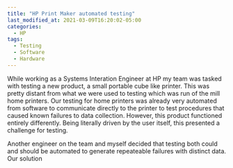 ```yaml
---
title: "HP Print Maker automated testing"
last_modified_at: 2021-03-09T16:20:02-05:00
categories:
  - HP
tags:
  - Testing
  - Software
  - Hardware
---
```



While working as a Systems Interation Engineer at HP my team was tasked with testing a new product, a small portable cube like printer. This was pretty distant from what we were used to testing which was run of the mill home printers. Our testing for home printers was already very automated from software to communicate directly to the printer to test procedures that caused known failures to data collection. However, this product functioned entirely differently. Being literally driven by the user itself, this presented a challenge for testing. 

Another engineer on the team and myself decided that testing both could and should be automated to generate repeateable failures with distinct data. Our solution 